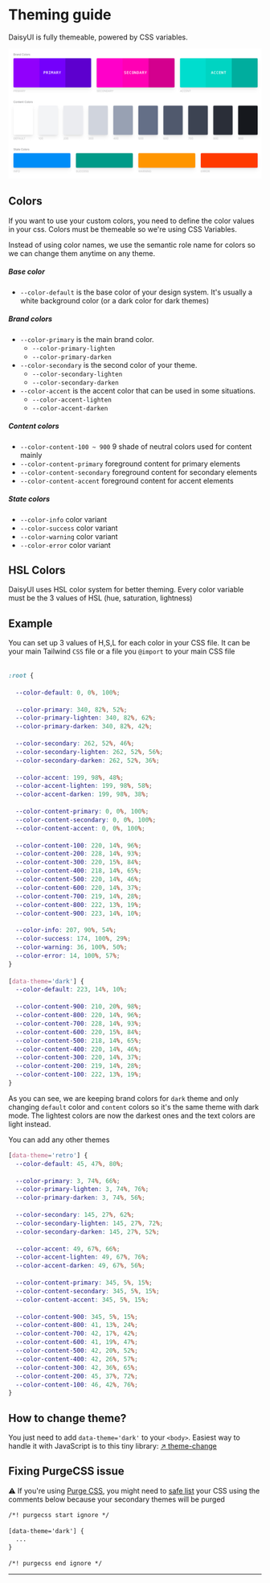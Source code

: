 # Theming guide
DaisyUI is fully themeable, powered by CSS variables.

[![](https://raw.githubusercontent.com/saadeghi/files/main/daisyui/colors.png)](#) 

## Colors
If you want to use your custom colors, you need to define the color values in your css. Colors must be themeable so we're using CSS Variables. 

Instead of using color names, we use the semantic role name for colors so we can change them anytime on any theme.
##### Base color
- `--color-default` is the base color of your design system. It's usually a white background color (or a dark color for dark themes)
##### Brand colors
- `--color-primary` is the main brand color.
  - `--color-primary-lighten`
  - `--color-primary-darken`
- `--color-secondary` is the second color of your theme.
  - `--color-secondary-lighten`
  - `--color-secondary-darken`
- `--color-accent` is the accent color that can be used in some situations.
  - `--color-accent-lighten`
  - `--color-accent-darken`
##### Content colors
- `--color-content-100 ~ 900` 9 shade of neutral colors used for content mainly
- `--color-content-primary` foreground content for primary elements
- `--color-content-secondary` foreground content for secondary elements
- `--color-content-accent` foreground content for accent elements
##### State colors
- `--color-info` color variant
- `--color-success` color variant
- `--color-warning` color variant
- `--color-error` color variant

## HSL Colors
DaisyUI uses HSL color system for better theming. Every color variable must be the 3 values of HSL (hue, saturation, lightness) 

## Example
You can set up 3 values of H,S,L for each color in your CSS file. It can be your main Tailwind `CSS` file or a file you `@import` to your main CSS file

```css

:root {

  --color-default: 0, 0%, 100%;

  --color-primary: 340, 82%, 52%;
  --color-primary-lighten: 340, 82%, 62%;
  --color-primary-darken: 340, 82%, 42%;

  --color-secondary: 262, 52%, 46%;
  --color-secondary-lighten: 262, 52%, 56%;
  --color-secondary-darken: 262, 52%, 36%;

  --color-accent: 199, 98%, 48%;
  --color-accent-lighten: 199, 98%, 58%;
  --color-accent-darken: 199, 98%, 38%;

  --color-content-primary: 0, 0%, 100%;
  --color-content-secondary: 0, 0%, 100%;
  --color-content-accent: 0, 0%, 100%;

  --color-content-100: 220, 14%, 96%;
  --color-content-200: 228, 14%, 93%;
  --color-content-300: 220, 15%, 84%;
  --color-content-400: 218, 14%, 65%;
  --color-content-500: 220, 14%, 46%;
  --color-content-600: 220, 14%, 37%;
  --color-content-700: 219, 14%, 28%;
  --color-content-800: 222, 13%, 19%;
  --color-content-900: 223, 14%, 10%;

  --color-info: 207, 90%, 54%;
  --color-success: 174, 100%, 29%;
  --color-warning: 36, 100%, 50%;
  --color-error: 14, 100%, 57%;
}

[data-theme='dark'] {
  --color-default: 223, 14%, 10%;

  --color-content-900: 210, 20%, 98%;
  --color-content-800: 220, 14%, 96%;
  --color-content-700: 228, 14%, 93%;
  --color-content-600: 220, 15%, 84%;
  --color-content-500: 218, 14%, 65%;
  --color-content-400: 220, 14%, 46%;
  --color-content-300: 220, 14%, 37%;
  --color-content-200: 219, 14%, 28%;
  --color-content-100: 222, 13%, 19%;
}
```

As you can see, we are keeping brand colors for `dark` theme and only changing `default` color and `content` colors so it's the same theme with dark mode. The lightest colors are now the darkest ones and the text colors are light instead.

You can add any other themes
```css
[data-theme='retro'] {
  --color-default: 45, 47%, 80%;

  --color-primary: 3, 74%, 66%;
  --color-primary-lighten: 3, 74%, 76%;
  --color-primary-darken: 3, 74%, 56%;

  --color-secondary: 145, 27%, 62%;
  --color-secondary-lighten: 145, 27%, 72%;
  --color-secondary-darken: 145, 27%, 52%;

  --color-accent: 49, 67%, 66%;
  --color-accent-lighten: 49, 67%, 76%;
  --color-accent-darken: 49, 67%, 56%;

  --color-content-primary: 345, 5%, 15%;
  --color-content-secondary: 345, 5%, 15%;
  --color-content-accent: 345, 5%, 15%;

  --color-content-900: 345, 5%, 15%;
  --color-content-800: 41, 13%, 24%;
  --color-content-700: 42, 17%, 42%;
  --color-content-600: 41, 19%, 47%;
  --color-content-500: 42, 20%, 52%;
  --color-content-400: 42, 26%, 57%;
  --color-content-300: 42, 36%, 65%;
  --color-content-200: 45, 37%, 72%;
  --color-content-100: 46, 42%, 76%;
}
```

## How to change theme?
You just need to add `data-theme='dark'` to your `<body>`.
Easiest way to handle it with JavaScript is to this tiny library: [↗︎ theme-change](https://github.com/saadeghi/theme-change)

## Fixing PurgeCSS issue
⚠️ If you're using [Purge CSS](https://purgecss.com/), you might need to [safe list](https://purgecss.com/safelisting.html#in-the-css-directly) your CSS using the comments below because your secondary themes will be purged
```
/*! purgecss start ignore */

[data-theme='dark'] {
  ...
}

/*! purgecss end ignore */
```

---
